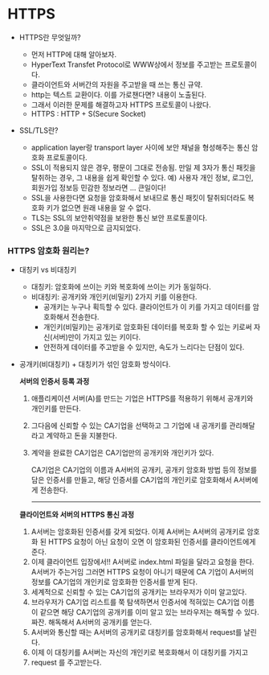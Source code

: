 # HTTPS

- HTTPS란 무엇일까?
    - 먼저 HTTP에 대해 알아보자.
    - HyperText Transfet Protocol로 WWW상에서 정보를 주고받는 프로토콜이다.
    - 클라이언트와 서버간의 자원을 주고받을 때 쓰는 통신 규약.
    - http는 텍스트 교환이다. 이를 가로챈다면? 내용이 노출된다.
    - 그래서 이러한 문제를 해결하고자 HTTPS 프로토콜이 나왔다.
    - HTTPS : HTTP + S(Secure Socket)

- SSL/TLS란?
    - application layer랑 transport layer 사이에 보안 채널을 형성해주는 통신 암호화 프로토콜이다.
    - SSL이 적용되지 않은 경우, 평문이 그대로 전송됨. 만일 제 3자가 통신 패킷을 탈취하는 경우, 그 내용을 쉽게 확인할 수 있다. 예) 사용자 개인 정보, 로그인, 회원가입 정보등 민감한 정보라면 … 큰일이다!
    - SSL을 사용한다면 요청을 암호화해서 보내므로 통신 패킷이 탈취되더라도 복호화 키가 없으면 원래 내용을 알 수 없다.
    - TLS는 SSL의 보안취약점을 보완한 통신 보안 프로토콜이다.
    - SSL은 3.0을 마지막으로 금지되었다.
    

### HTTPS 암호화 원리는?

- 대칭키 vs 비대칭키
    - 대칭키: 암호화에 쓰이는 키와 복호화에 쓰이는 키가 동일하다.
    - 비대칭키: 공개키와 개인키(비밀키) 2가지 키를 이용한다.
        - 공개키는 누구나 획득할 수 있다. 클라이언트가 이 키를 가지고 데이터를 암호화해서 전송한다.
        - 개인키(비밀키)는 공개키로 암호화된 데이터를 복호화 할 수 있는 키로써 자신(서버)만이 가지고 있는 키이다.
        - 안전하게 데이터를 주고받을 수 있지만, 속도가 느리다는 단점이 있다.
- 공개키(비대칭키) + 대칭키가 섞인 암호화 방식이다.
    
    **서버의 인증서 등록 과정**
    
    1. 애플리케이션 서버(A)를 만드는 기업은 HTTPS를 적용하기 위해서 공개키와 개인키를 만든다. 
    2. 그다음에 신뢰할 수 있는 CA기업을 선택하고 그 기업에 내 공개키를 관리해달라고 계약하고 돈을 지불한다.
    3. 계약을 완료한 CA기업은 CA기업만의 공개키와 개인키가 있다.
        
        CA기업은 CA기업의 이름과 A서버의 공개키, 공개키 암호화 방법 등의 정보를 담은 인증서를 만들고, 해당 인증서를 CA기업의 개인키로 암호화해서 A서버에게 전송한다.
        
        ---
        
    
    **클라이언트와 서버의 HTTPS 통신 과정**
    
    1. A서버는 암호화된 인증서를 갖게 되었다. 이제 A서버는 A서버의 공개키로 암호화 된 HTTPS 요청이 아닌 요청이 오면 이 암호화된 인증서를 클라이언트에게 준다.
    2. 이제 클라이언트 입장에서!! A서버로 index.html 파일을 달라고 요청을 한다. A서버가 주는거임 그러면 HTTPS 요청이 아니기 때문에 CA 기업이 A서버의 정보를 CA기업의 개인키로 암호화한 인증서를 받게 된다.
    3. 세계적으로 신뢰할 수 있는 CA기업의 공개키는 브라우저가 이미 알고있다.
    4. 브라우저가 CA기업 리스트를 쭉 탐색하면서 인증서에 적혀있는 CA기업 이름이 같으면 해당 CA기업의 공개키를 이미 알고 있는 브라우저는 해독할 수 있다. 짜잔. 해독해서 A서버의 공개키를 얻는다.
    5. A서버와 통신할 때는 A서버의 공개키로 대칭키를 암호화해서 request를 날린다.
    6. 이제 이 대칭키를 A서버는 자신의 개인키로 복호화해서 이 대칭키를 가지고
    7. request 를 주고받는다.